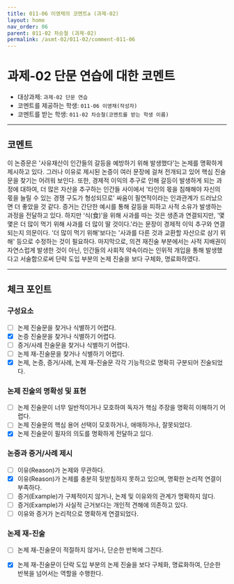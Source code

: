 ```yaml
---
title: 011-06 이영채의 코멘트a (과제-02) 
layout: home
nav_order: 06
parent: 011-02 차승철 (과제-02)
permalink: /asmt-02/011-02/comment-011-06
---
```


# 과제-02 단문 연습에 대한 코멘트

- 대상과제: `과제-02 단문 연습`
- 코멘트를 제공하는 학생: `011-06 이영채(작성자)` 
- 코멘트를 받는 학생: `011-02 차승철(코멘트를 받는 학생 이름)` 

---

## 코멘트

이 논증문은 '사유재산이 인간들의 갈등을 예방하기 위해 발생했다'는 논제를 명확하게 제시하고 있다. 그러나 이유로 제시된 논증이 여러 문장에 걸쳐 전개되고 있어 핵심 진술문을 찾기는 어려워 보인다. 또한, 경제적 이익의 추구로 인해 갈등이 발생하게 되는 과정에 대하여, 더 많은 자산을 추구하는 인간들 사이에서 '타인의 몫을 침해해야 자신의 몫을 늘릴 수 있는 경쟁 구도가 형성되므로' 싸움이 필연적이라는 인과관계가 드러났으면 더 좋았을 것 같다. 증거는 간단한 예시를 통해 갈등을 피하고 사적 소유가 발생하는 과정을 전달하고 있다. 하지만 ‘식(食)’을 위해 사과를 따는 것은 생존과 연결되지만, '몇몇은 더 많이 먹기 위해 사과를 더 많이 딸 것이다.'라는 문장이 경제적 이익 추구와 연결되는지 의문이다. '더 많이 먹기 위해'보다는 '사과를 다른 것과 교환할 자산으로 삼기 위해' 등으로 수정하는 것이 필요하다. 마지막으로, 의견 재진술 부분에서는 사적 지배권이 자연스럽게 발생한 것이 아닌, 인간들의 사회적 약속이라는 인위적 개입을 통해 발생했다고 서술함으로써 단락 도입 부분의 논제 진술을 보다 구체화, 명료화하였다.

---

## 체크 포인트

### **구성요소**
- [ ] 논제 진술문을 찾거나 식별하기 어렵다.
- [x] 논증 진술문을 찾거나 식별하기 어렵다.
- [ ] 증거/사례 진술문을 찾거나 식별하기 어렵다.
- [ ] 논제 재-진술문을 찾거나 식별하기 어렵다.
- [x] 논제, 논증, 증거/사례, 논제 재-진술문 각각 기능적으로 명확히 구분되어 진술되었다.

### **논제 진술의 명확성 및 표현**  
- [ ] 논제 진술문이 너무 일반적이거나 모호하여 독자가 핵심 주장을 명확히 이해하기 어렵다.  
- [ ] 논제 진술문의 핵심 용어 선택이 모호하거나, 애매하거나, 잘못되었다.  
- [x] 논제 진술문이 필자의 의도를 명확하게 전달하고 있다.  

### **논증과 증거/사례 제시**  
- [ ] 이유(Reason)가 논제와 무관하다.
- [x] 이유(Reason)가 논제를 충분히 뒷받침하지 못하고 있으며, 명확한 논리적 연결이 부족하다.  
- [ ] 증거(Example)가 구체적이지 않거나, 논제 및 이유와의 관계가 명확하지 않다. 
- [ ] 증거(Example)가 사실적 근거보다는 개인적 견해에 의존하고 있다.  
- [ ] 이유와 증거가 논리적으로 명확하게 연결되었다.  

### **논제 재-진술**  
- [ ] 논제 재-진술문이 적절하지 않거나, 단순한 반복에 그친다.   
- [x] 논제 재-진술문이 단락 도입 부분의 논제 진술을 보다 구체화, 명료화하여, 단순한 반복을 넘어서는 역할을 수행한다.  

